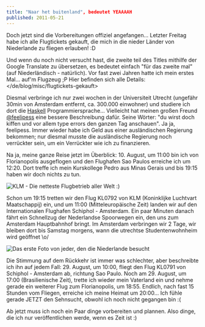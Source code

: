 ```yaml
---
title: "Naar het buitenland", bedeutet YEAAAAH
published: 2011-05-21
---
```


Doch jetzt sind die Vorbereitungen offiziel angefangen...
Letzter Freitag habe ich alle Flugtickets gekauft, die mich in die nieder Länder von Niederlande zu fliegen erlauben! :D

Und wenn du noch nicht versucht hast, die zweite teil des Titles mithilfe der Google Translate zu übersetzen,
es bedeutet einfach "für das zweite mal" (auf Niederländisch - natürlich).
Vor fast zwei Jahren hatte ich mein erstes Mal... auf'm Flugzeug ;P
Hier befinden sich alle Details: </de/blog/misc/flugtickets-gekauft>

Diesmal verbringe ich nur zwei wochen in der Universiteit Utrecht (ungefähr 30min von Amsterdam entfernt, ca. 300.000 einwohner)
und studiere ich dort die [Haskell][1] Programmiersprache...
Vielleicht hat meinen großen Freund [@feelipess](http://twitter.com/feelipess) eine bessere Beschreibung dafür.
Seine Wörter: "du wirst doch kiffen und vor allem type errors den ganzen Tag anschauen".
Ja ja, feelipess. Immer wieder habe ich Geld aus einer ausländischen Regierung bekommen;
nur diesmal musste die ausländische Regierung noch verrückter sein, um ein Verrückter wie ich zu finanzieren.

Na ja, meine ganze Reise jetzt im Überblick: 10. August,
um 11:00 bin ich von Florianopolis ausgeflogen und den Flughafen Sao Paulos erreiche ich um 12:20.
Dort treffe ich mein Kurskollege Pedro aus Minas Gerais und bis 19:15 haben wir doch nichts zu tun.

![KLM - Die netteste Flugbetrieb aller Welt :)](/files/imgs/2011-06_klm.jpg)

Schon um 19:15 tretten wir den Flug KL0792 von KLM (Koninklijke Luchtvart Maatschappij) ein,
und um 11:00 (Mitteleuropäische Zeit) landen wir auf den Internationalen Flughafen Schiphol - Amsterdam.
Ein paar Minuten danach fährt ein Schnellzug der Nederlandse Spoorwegen ein, den uns zum Amsterdam Hauptbahnhof bringt.
Im Amsterdam verbringen wir 2 Tage, wir bleiben dort bis Samstag morgens, wann die utrechtse Studentenwohnheim wird geöffnet \o/

![Das erste Foto von jeder, den die Niederlande besucht](/files/imgs/2011-06_schiphol.jpg)

Die Stimmung auf dem Rückkehr ist immer was schlechter, aber beschreibte ich ihn auf jedem Fall: 29. August,
um 10:00, fliegt den Flug KL0791 von Schiphol - Amsterdam ab, richtung Sao Paulo.
Noch am 29. August, um 17:00 (Brasilienische Zeit),
trette ich wieder mein Vaterland ein und nehme gerade ein weiterer Flug zum Florianopolis, um 18:55.
Endlich, nach fast 15 Stunden vom Fliegen, erreiche ich meine Heimat um 20:00...
Ich fühle gerade JETZT den Sehnsucht, obwohl ich noch nicht gegangen bin :(

Ab jetzt muss ich noch ein Paar dinge vorbereiten und plannen.
Also dinge, die ich nur veröffentlichen werde, wenn es Zeit ist :)

[1]: <http://haskell.org/haskellwiki/Haskell>
